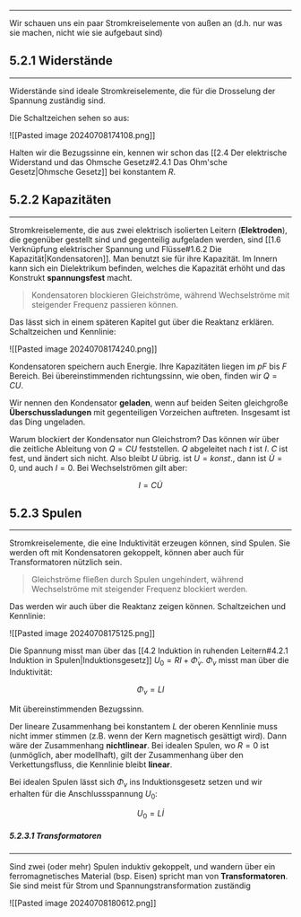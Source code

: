 ***

Wir schauen uns ein paar Stromkreiselemente von außen an (d.h. nur was sie machen, nicht wie sie aufgebaut sind)

## 5.2.1 Widerstände
***

Widerstände sind ideale Stromkreiselemente, die für die Drosselung der Spannung zuständig sind.

Die Schaltzeichen sehen so aus:

![[Pasted image 20240708174108.png]]

Halten wir die Bezugssinne ein, kennen wir schon das [[2.4 Der elektrische Widerstand und das Ohmsche Gesetz#2.4.1 Das Ohm'sche Gesetz|Ohmsche Gesetz]] bei konstantem $R$.

## 5.2.2 Kapazitäten
***

Stromkreiselemente, die aus zwei elektrisch isolierten Leitern (**Elektroden**), die gegenüber gestellt sind und gegenteilig aufgeladen werden, sind [[1.6 Verknüpfung elektrischer Spannung und Flüsse#1.6.2 Die Kapazität|Kondensatoren]]. Man benutzt sie für ihre Kapazität. Im Innern kann sich ein Dielektrikum befinden, welches die Kapazität erhöht und das Konstrukt **spannungsfest** macht.

>Kondensatoren blockieren Gleichströme, während Wechselströme mit steigender Frequenz passieren können.

Das lässt sich in einem späteren Kapitel gut über die Reaktanz erklären.
Schaltzeichen und Kennlinie:

![[Pasted image 20240708174240.png]]

Kondensatoren speichern auch Energie. Ihre Kapazitäten liegen im $pF$ bis $F$ Bereich. Bei übereinstimmenden richtungssinn, wie oben, finden wir $Q=CU$.

Wir nennen den Kondensator **geladen**, wenn auf beiden Seiten gleichgroße **Überschussladungen** mit gegenteiligen Vorzeichen auftreten. Insgesamt ist das Ding ungeladen.

Warum blockiert der Kondensator nun Gleichstrom? Das können wir über die zeitliche Ableitung von $Q=CU$ feststellen. $Q$ abgeleitet nach $t$ ist $I$. $C$ ist fest, und ändert sich nicht. Also bleibt $U$ übrig. ist $U=konst.$, dann ist $\dot{U}=0$, und auch $I=0$. Bei Wechselströmen gilt aber:

$$
I=C\dot{U}
$$

## 5.2.3 Spulen
***

Stromkreiselemente, die eine Induktivität erzeugen können, sind Spulen. Sie werden oft mit Kondensatoren gekoppelt, können aber auch für Transformatoren nützlich sein.

>Gleichströme fließen durch Spulen ungehindert, während Wechselströme mit steigender Frequenz blockiert werden.

Das werden wir auch über die Reaktanz zeigen können.
Schaltzeichen und Kennlinie:

![[Pasted image 20240708175125.png]]

Die Spannung misst man über das [[4.2 Induktion in ruhenden Leitern#4.2.1 Induktion in Spulen|Induktionsgesetz]] $U_{0}=RI+  \dot{\Phi}_{v}$. $\Phi_{v}$ misst man über die Induktivität:

$$
\Phi_{v}=LI
$$

Mit übereinstimmenden Bezugssinn.

Der lineare Zusammenhang bei konstantem $L$ der oberen Kennlinie muss nicht immer stimmen (z.B. wenn der Kern magnetisch gesättigt wird). Dann wäre der Zusammenhang **nichtlinear**.
Bei idealen Spulen, wo $R=0$ ist (unmöglich, aber modellhaft), gilt der Zusammenhang über den Verkettungsfluss, die Kennlinie bleibt **linear**. 

Bei idealen Spulen lässt sich $\Phi_{v}$ ins Induktionsgesetz setzen und wir erhalten für die Anschlussspannung $U_{0}$:

$$
U_{0}=L  \dot{I}
$$

##### 5.2.3.1 Transformatoren
***

Sind zwei (oder mehr) Spulen induktiv gekoppelt, und wandern über ein ferromagnetisches Material (bsp. Eisen) spricht man von **Transformatoren**. Sie sind meist für Strom und Spannungstransformation zuständig

![[Pasted image 20240708180612.png]]

